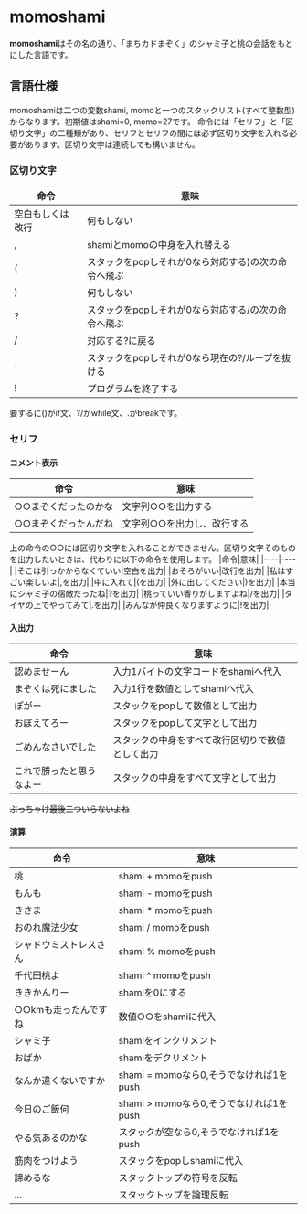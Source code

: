 # momoshami
**momoshami**はその名の通り、「まちカドまぞく」のシャミ子と桃の会話をもとにした言語です。
## 言語仕様
momoshamiは二つの変数shami, momoと一つのスタックリスト(すべて整数型)からなります。初期値はshami=0, momo=27です。
命令には「セリフ」と「区切り文字」の二種類があり、セリフとセリフの間には必ず区切り文字を入れる必要があります。区切り文字は連続しても構いません。
### 区切り文字
|命令|意味|
|----|----|
|空白もしくは改行|何もしない|
|,|shamiとmomoの中身を入れ替える|
|(|スタックをpopしそれが0なら対応する)の次の命令へ飛ぶ|
|)|何もしない|
|?|スタックをpopしそれが0なら対応する/の次の命令へ飛ぶ|
|/|対応する?に戻る|
|.|スタックをpopしそれが0なら現在の?/ループを抜ける|
|!|プログラムを終了する|

要するに()がif文、?/がwhile文、.がbreakです。
### セリフ
#### コメント表示
|命令|意味|
|----|----|
|○○まぞくだったのかな|文字列○○を出力する|
|○○まぞくだったんだね|文字列○○を出力し、改行する|

上の命令の○○には区切り文字を入れることができません。区切り文字そのものを出力したいときは、代わりに以下の命令を使用します。
|命令|意味|
|----|----|
|そこは引っかからなくていい|空白を出力|
|おそろがいい|改行を出力|
|私はすごい楽しいよ|,を出力|
|中に入れて|(を出力|
|外に出してください|)を出力|
|本当にシャミ子の宿敵だったね|?を出力|
|桃っていい香りがしますよね|/を出力|
|タイヤの上でやってみて|.を出力|
|みんなが仲良くなりますように|!を出力|

#### 入出力
|命令|意味|
|----|----|
|認めませーん|入力1バイトの文字コードをshamiへ代入|
|まぞくは死にました|入力1行を数値としてshamiへ代入|
|ぽがー|スタックをpopして数値として出力|
|おぼえてろー|スタックをpopして文字として出力|
|ごめんなさいでした|スタックの中身をすべて改行区切りで数値として出力|
|これで勝ったと思うなよー|スタックの中身をすべて文字として出力|

~~ぶっちゃけ最後二ついらないよね~~
#### 演算
|命令|意味|
|----|----|
|桃|shami + momoをpush|
|もんも|shami - momoをpush|
|きさま|shami * momoをpush|
|おのれ魔法少女|shami / momoをpush|
|シャドウミストレスさん|shami % momoをpush|
|千代田桃よ|shami ^ momoをpush|
|ききかんりー|shamiを0にする|
|○○kmも走ったんですね|数値○○をshamiに代入|
|シャミ子|shamiをインクリメント|
|おばか|shamiをデクリメント|
|なんか違くないですか|shami = momoなら0,そうでなければ1をpush|
|今日のご飯何|shami > momoなら0,そうでなければ1をpush|
|やる気あるのかな|スタックが空なら0,そうでなければ1をpush|
|筋肉をつけよう|スタックをpopしshamiに代入|
|諦めるな|スタックトップの符号を反転|
|…|スタックトップを論理反転|

